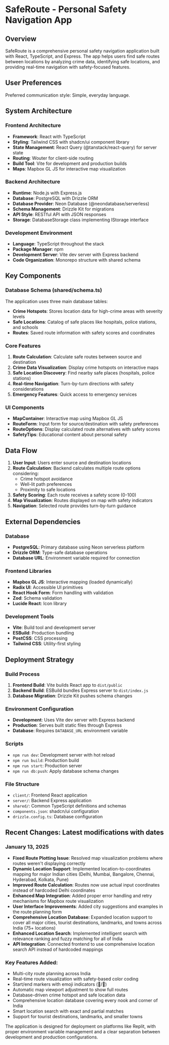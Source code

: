 # SafeRoute - Personal Safety Navigation App

## Overview

SafeRoute is a comprehensive personal safety navigation application built with React, TypeScript, and Express. The app helps users find safe routes between locations by analyzing crime data, identifying safe locations, and providing real-time navigation with safety-focused features.

## User Preferences

Preferred communication style: Simple, everyday language.

## System Architecture

### Frontend Architecture
- **Framework**: React with TypeScript
- **Styling**: Tailwind CSS with shadcn/ui component library
- **State Management**: React Query (@tanstack/react-query) for server state
- **Routing**: Wouter for client-side routing
- **Build Tool**: Vite for development and production builds
- **Maps**: Mapbox GL JS for interactive map visualization

### Backend Architecture
- **Runtime**: Node.js with Express.js
- **Database**: PostgreSQL with Drizzle ORM
- **Database Provider**: Neon Database (@neondatabase/serverless)
- **Schema Management**: Drizzle Kit for migrations
- **API Style**: RESTful API with JSON responses
- **Storage**: DatabaseStorage class implementing IStorage interface

### Development Environment
- **Language**: TypeScript throughout the stack
- **Package Manager**: npm
- **Development Server**: Vite dev server with Express backend
- **Code Organization**: Monorepo structure with shared schema

## Key Components

### Database Schema (shared/schema.ts)
The application uses three main database tables:
- **Crime Hotspots**: Stores location data for high-crime areas with severity levels
- **Safe Locations**: Catalog of safe places like hospitals, police stations, and schools
- **Routes**: Saved route information with safety scores and coordinates

### Core Features
1. **Route Calculation**: Calculate safe routes between source and destination
2. **Crime Data Visualization**: Display crime hotspots on interactive maps
3. **Safe Location Discovery**: Find nearby safe places (hospitals, police stations)
4. **Real-time Navigation**: Turn-by-turn directions with safety considerations
5. **Emergency Features**: Quick access to emergency services

### UI Components
- **MapContainer**: Interactive map using Mapbox GL JS
- **RouteForm**: Input form for source/destination with safety preferences
- **RouteOptions**: Display calculated route alternatives with safety scores
- **SafetyTips**: Educational content about personal safety

## Data Flow

1. **User Input**: Users enter source and destination locations
2. **Route Calculation**: Backend calculates multiple route options considering:
   - Crime hotspot avoidance
   - Well-lit path preferences
   - Proximity to safe locations
3. **Safety Scoring**: Each route receives a safety score (0-100)
4. **Map Visualization**: Routes displayed on map with safety indicators
5. **Navigation**: Selected route provides turn-by-turn guidance

## External Dependencies

### Database
- **PostgreSQL**: Primary database using Neon serverless platform
- **Drizzle ORM**: Type-safe database operations
- **Database URL**: Environment variable required for connection

### Frontend Libraries
- **Mapbox GL JS**: Interactive mapping (loaded dynamically)
- **Radix UI**: Accessible UI primitives
- **React Hook Form**: Form handling with validation
- **Zod**: Schema validation
- **Lucide React**: Icon library

### Development Tools
- **Vite**: Build tool and development server
- **ESBuild**: Production bundling
- **PostCSS**: CSS processing
- **Tailwind CSS**: Utility-first styling

## Deployment Strategy

### Build Process
1. **Frontend Build**: Vite builds React app to `dist/public`
2. **Backend Build**: ESBuild bundles Express server to `dist/index.js`
3. **Database Migration**: Drizzle Kit pushes schema changes

### Environment Configuration
- **Development**: Uses Vite dev server with Express backend
- **Production**: Serves built static files through Express
- **Database**: Requires `DATABASE_URL` environment variable

### Scripts
- `npm run dev`: Development server with hot reload
- `npm run build`: Production build
- `npm run start`: Production server
- `npm run db:push`: Apply database schema changes

### File Structure
- `client/`: Frontend React application
- `server/`: Backend Express application
- `shared/`: Common TypeScript definitions and schemas
- `components.json`: shadcn/ui configuration
- `drizzle.config.ts`: Database configuration

## Recent Changes: Latest modifications with dates

### January 13, 2025
- **Fixed Route Plotting Issue**: Resolved map visualization problems where routes weren't displaying correctly
- **Dynamic Location Support**: Implemented location-to-coordinates mapping for major Indian cities (Delhi, Mumbai, Bangalore, Chennai, Hyderabad, Kolkata, Pune)
- **Improved Route Calculation**: Routes now use actual input coordinates instead of hardcoded Delhi coordinates
- **Enhanced Map Integration**: Added proper error handling and retry mechanisms for Mapbox route visualization
- **User Interface Improvements**: Added city suggestions and examples in the route planning form
- **Comprehensive Location Database**: Expanded location support to cover all major cities, tourist destinations, landmarks, and towns across India (75+ locations)
- **Enhanced Location Search**: Implemented intelligent search with relevance ranking and fuzzy matching for all of India
- **API Integration**: Connected frontend to use comprehensive location search API instead of hardcoded mappings

### Key Features Added:
- Multi-city route planning across India
- Real-time route visualization with safety-based color coding
- Start/end markers with emoji indicators (🚀/🎯)
- Automatic map viewport adjustment to show full routes
- Database-driven crime hotspot and safe location data
- Comprehensive location database covering every nook and corner of India
- Smart location search with exact and partial matches
- Support for tourist destinations, landmarks, and smaller towns

The application is designed for deployment on platforms like Replit, with proper environment variable management and a clear separation between development and production configurations.